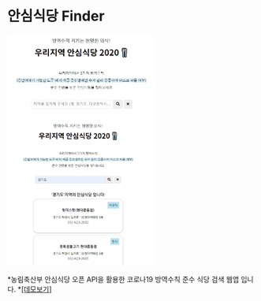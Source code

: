 # 안심식당 Finder

<p float="left">
  <img src="images/restaurantmain.jpg" alt="maindemo" width="300"/>
  <img src="images/restaurant.jpg" alt="maindemo" width="300"/>
</p>

*농림축산부 안심식당 오픈 API을 활용한 코로나19 방역수칙 준수 식당 검색 웹앱 입니다.
*<a href="https://eungyeongcha.github.io/safe-restaurant-finder/">[데모보기]</a>

